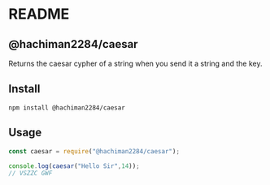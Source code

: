 
# README

## @hachiman2284/caesar

Returns the caesar cypher of a string when you send it a string and the key.

## Install

```
npm install @hachiman2284/caesar
```

## Usage

```js
const caesar = require("@hachiman2284/caesar");

console.log(caesar("Hello Sir",14));
// VSZZC GWF
```
